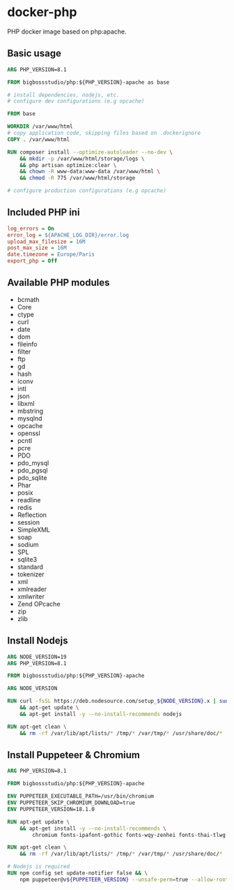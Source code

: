 # docker-php

PHP docker image based on php:apache.

## Basic usage

```dockerfile
ARG PHP_VERSION=8.1

FROM bigbossstudio/php:${PHP_VERSION}-apache as base

# install dependencies, nodejs, etc.
# configure dev configurations (e.g opcache)

FROM base

WORKDIR /var/www/html
# copy application code, skipping files based on .dockerignore
COPY . /var/www/html

RUN composer install --optimize-autoloader --no-dev \
    && mkdir -p /var/www/html/storage/logs \
    && php artisan optimize:clear \
    && chown -R www-data:www-data /var/www/html \
    && chmod -R 775 /var/www/html/storage 

# configure production configurations (e.g opcache)
```

## Included PHP ini

```ini
log_errors = On
error_log = ${APACHE_LOG_DIR}/error.log
upload_max_filesize = 16M
post_max_size = 16M
date.timezone = Europe/Paris
export_php = Off
```

## Available PHP modules

* bcmath
* Core
* ctype
* curl
* date
* dom
* fileinfo
* filter
* ftp
* gd
* hash
* iconv
* intl
* json
* libxml
* mbstring
* mysqlnd
* opcache
* openssl
* pcntl
* pcre
* PDO
* pdo_mysql
* pdo_pgsql
* pdo_sqlite
* Phar
* posix
* readline
* redis
* Reflection
* session
* SimpleXML
* soap
* sodium
* SPL
* sqlite3
* standard
* tokenizer
* xml
* xmlreader
* xmlwriter
* Zend OPcache
* zip
* zlib

## Install Nodejs

```dockerfile
ARG NODE_VERSION=19
ARG PHP_VERSION=8.1

FROM bigbossstudio/php:${PHP_VERSION}-apache

ARG NODE_VERSION

RUN curl -fsSL https://deb.nodesource.com/setup_${NODE_VERSION}.x | sudo -E bash - \
    && apt-get update \
    && apt-get install -y --no-install-recommends nodejs

RUN apt-get clean \
    && rm -rf /var/lib/apt/lists/* /tmp/* /var/tmp/* /usr/share/doc/*
```

## Install Puppeteer & Chromium

```dockerfile
ARG PHP_VERSION=8.1

FROM bigbossstudio/php:${PHP_VERSION}-apache

ENV PUPPETEER_EXECUTABLE_PATH=/usr/bin/chromium
ENV PUPPETEER_SKIP_CHROMIUM_DOWNLOAD=true
ENV PUPPETEER_VERSION=18.1.0

RUN apt-get update \
    && apt-get install -y --no-install-recommends \
        chromium fonts-ipafont-gothic fonts-wqy-zenhei fonts-thai-tlwg fonts-kacst fonts-freefont-ttf libxss1

RUN apt-get clean \
    && rm -rf /var/lib/apt/lists/* /tmp/* /var/tmp/* /usr/share/doc/* 

# Nodejs is required
RUN npm config set update-notifier false && \
    npm puppeteer@v${PUPPETEER_VERSION} --unsafe-perm=true --allow-root
```
